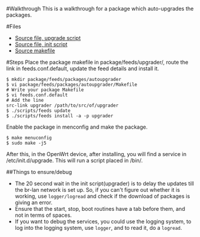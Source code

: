 #Walkthrough
This is a walkthrough for a package which auto-upgrades the packages.

#Files
- [Source file, upgrade script](find_upgrade.sh)
- [Source file, init script](upgrader)
- [Source makefile](Makefile)

#Steps
Place the package makefile in package/feeds/upgrader/, route the link in feeds.conf.default, update the feed details and install it.
```
$ mkdir package/feeds/packages/autoupgrader
$ vi package/feeds/packages/autoupgrader/Makefile
# Write your package Makefile
$ vi feeds.conf.default
# Add the line
src-link upgrader /path/to/src/of/upgrader
$ ./scripts/feeds update
$ ./scripts/feeds install -a -p upgrader
```

Enable the package in menconfig and make the package.
```
$ make menuconfig
$ sudo make -j5
```

After this, in the OpenWrt device, after installing, you will find a service in /etc/init.d/upgrade. This will run a script placed in /bin/.

##Things to ensure/debug
- The 20 second wait in the init script(upgrader) is to delay the updates till the br-lan network is set up. So, if you can't figure out whether it is working, use ```logger/logread``` and check if the download of packages is giving an error.
- Ensure that the start, stop, boot routines have a tab before them, and not in terms of spaces.
- If you want to debug the services, you could use the logging system, to log into the logging system, use ```logger```, and to read it, do a ```logread```.
